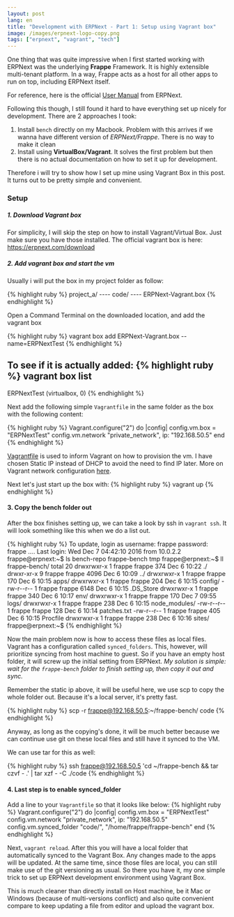 ```yaml
---
layout: post
lang: en
title: "Development with ERPNext - Part 1: Setup using Vagrant box"
image: /images/erpnext-logo-copy.png
tags: ["erpnext", "vagrant", "tech"]
---
```


One thing that was quite impressive when I first started working with ERPNext was the underlying **Frappe** Framework. It is highly extensible multi-tenant platform. In a way, Frappe acts as a host for all other apps to run on top, including ERPNext itself.

For reference, here is the official [User Manual](http://frappe.github.io/erpnext/user/manual/en/) from ERPNext. 

Following this though, I still found it hard to have everything set up nicely for development. There are 2 approaches I took:

  1. Install `bench` directly on my Macbook. Problem with this arrives if we wanna have different version of *ERPNext/Frappe*. There is no way to make it clean
  2. Install using **VirtualBox/Vagrant**. It solves the first problem but then there is no actual documentation on how to set it up for development.

Therefore i will try to show how I set up mine using Vagrant Box in this post. It turns out to be pretty simple and convenient. 

### Setup
##### 1. Download Vagrant box
For simplicity, I will skip the step on how to install Vagrant/Virtual Box. Just make sure you have those installed. The official vagrant box is here: https://erpnext.com/download

##### 2. Add vagrant box and start the vm
Usually i will put the box in my project folder as follow:  

{% highlight ruby %}
project_a/
---- code/
---- ERPNext-Vagrant.box
{% endhighlight %}

Open a Command Terminal on the downloaded location, and add the vagrant box

{% highlight ruby %}
vagrant box add ERPNext-Vagrant.box --name=ERPNextTest
{% endhighlight %}

To see if it is actually added: 
{% highlight ruby %}
vagrant box list
-----
ERPNextTest   (virtualbox, 0)
{% endhighlight %}

Next add the following simple `Vagrantfile` in the same folder as the box with the following content:

{% highlight ruby %}
Vagrant.configure("2") do |config|
  config.vm.box = "ERPNextTest"
  config.vm.network "private_network", ip: "192.168.50.5"
end
{% endhighlight %}

[Vagrantfile](https://www.vagrantup.com/docs/vagrantfile/) is used to inform Vagrant on how to provision the vm. I have chosen Static IP instead of DHCP to avoid the need to find IP later. More on Vagrant network configuration [here](https://www.vagrantup.com/docs/networking/private_network.html).

Next let's just start up the box with:
{% highlight ruby %}
vagrant up
{% endhighlight %}

#### 3. Copy the bench folder out 
After the box finishes setting up, we can take a look by ssh in `vagrant ssh`. It will look something like this when we do a list out.

{% highlight ruby %}
To update, login as
username: frappe
password: frappe
....
Last login: Wed Dec  7 04:42:10 2016 from 10.0.2.2
frappe@erpnext:~$ ls
bench-repo  frappe-bench  tmp
frappe@erpnext:~$ ll frappe-bench/
total 20
drwxrwxr-x 1 frappe frappe  374 Dec  6 10:22 ./
drwxr-xr-x 9 frappe frappe 4096 Dec  6 10:09 ../
drwxrwxr-x 1 frappe frappe  170 Dec  6 10:15 apps/
drwxrwxr-x 1 frappe frappe  204 Dec  6 10:15 config/
-rw-r--r-- 1 frappe frappe 6148 Dec  6 10:15 .DS_Store
drwxrwxr-x 1 frappe frappe  340 Dec  6 10:17 env/
drwxrwxr-x 1 frappe frappe  170 Dec  7 09:55 logs/
drwxrwxr-x 1 frappe frappe  238 Dec  6 10:15 node_modules/
-rw-r--r-- 1 frappe frappe  128 Dec  6 10:14 patches.txt
-rw-r--r-- 1 frappe frappe  405 Dec  6 10:15 Procfile
drwxrwxr-x 1 frappe frappe  238 Dec  6 10:16 sites/
frappe@erpnext:~$ 
{% endhighlight %}

Now the main problem now is how to access these files as local files. Vagrant has a configuration called `synced_folders`. This, however, will prioritize syncing from host machine to guest. So if you have an empty host folder, it will screw up the initial setting from ERPNext. *My solution is simple: wait for the `frappe-bench` folder to finish setting up, then copy it out and sync.*

Remember the static ip above, it will be useful here, we use scp to copy the whole folder out. Because it's a local server, it's pretty fast. 

{% highlight ruby %}
scp -r frappe@192.168.50.5:~/frappe-bench/ code
{% endhighlight %}

Anyway, as long as the copying's done, it will be much better because we can continue use git on these local files and still have it synced to the VM. 

We can use tar for this as well:

{% highlight ruby %}
ssh frappe@192.168.50.5 'cd ~/frappe-bench && tar czvf - .' | tar xzf - -C ./code
{% endhighlight %}

#### 4. Last step is to enable synced_folder
Add a line to your `Vagrantfile` so that it looks like below:
{% highlight ruby %}
Vagrant.configure("2") do |config|
  config.vm.box = "ERPNextTest"
  config.vm.network "private_network", ip: "192.168.50.5"
  config.vm.synced_folder "code/", "/home/frappe/frappe-bench"
end
{% endhighlight %}

Next, `vagrant reload`. 
After this you will have a local folder that automatically synced to the Vagrant Box. Any changes made to the apps will be updated. At the same time, since those files are local, you can still make use of the git versioning as usual. So there you have it, my one simple trick to set up ERPNext development environment using Vagrant Box. 

This is much cleaner than directly install on Host machine, be it Mac or Windows (because of multi-versions conflict) and also quite convenient compare to keep updating a file from editor and upload the vagrant box.
